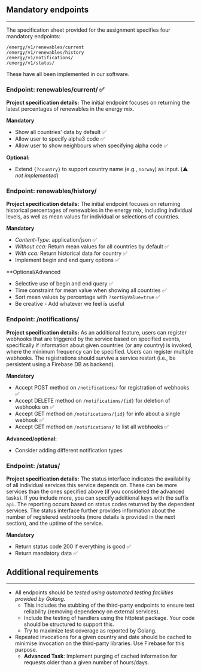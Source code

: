 ## Mandatory endpoints
---
The specification sheet provided for the assignment specifies four mandatory endpoints:
```
/energy/v1/renewables/current
/energy/v1/renewables/history
/energy/v1/notifications/
/energy/v1/status/
```
These have all been implemented in our software.

### Endpoint: renewables/current/ ✅
**Project specification details:** The initial endpoint focuses on returning the latest percentages of renewables in the energy mix.

**Mandatory**
- Show all countries' data by default ✅
- Allow user to specify alpha3 code ✅
- Allow user to show neighbours when specifying alpha code ✅

**Optional:** 
- Extend `{?country}` to support country name (e.g., `norway`) as input. (⚠️ *not implemented*)

### Endpoint: renewables/history/
**Project specification details:** The initial endpoint focuses on returning historical percentages of renewables in the energy mix, including individual levels, as well as mean values for individual or selections of countries.

**Mandatory**
- *Content-Type:* application/json ✅
- *Without cca:* Return mean values for all countries by default ✅
- *With cca:* Return historical data for country ✅
- Implement begin and end query options ✅

**Optional/Advanced
- Selective use of begin and end query ✅
- Time constraint for mean value when showing all countries ✅
- Sort mean values by percentage with `?sortByValue=true` ✅
- Be creative - Add whatever we feel is useful

### Endpoint: /notifications/
**Project specification details:** As an additional feature, users can register webhooks that are triggered by the service based on specified events, specifically if information about given countries (or any country) is invoked, where the minimum frequency can be specified. Users can register multiple webhooks. The registrations should survive a service restart (i.e., be persistent using a Firebase DB as backend). 

**Mandatory**
- Accept POST method on `/notifications/` for registration of webhooks ✅
- Accept DELETE method on `/notifications/{id}` for deletion of webhooks on ✅
- Accept GET method on `/notifications/{id}` for info about a single webhook ✅
- Accept GET method on `/notifications/` to list all webhooks ✅

**Advanced/optional:**
- Consider adding different notification types

### Endpoint: /status/
**Project specification details:** The status interface indicates the availability of all individual services this service depends on. These can be more services than the ones specified above (if you considered the advanced tasks). If you include more, you can specify additional keys with the suffix `api`. The reporting occurs based on status codes returned by the dependent services. The status interface further provides information about the number of registered webhooks (more details is provided in the next section), and the uptime of the service.

**Mandatory**
- Return status code 200 if everything is good ✅
- Return mandatory data ✅

## Additional requirements
---
-   All endpoints should be _tested using automated testing facilities provided by Golang_.
    -   This includes the stubbing of the third-party endpoints to ensure test reliability (removing dependency on external services).
    -   Include the testing of handlers using the httptest package. Your code should be structured to support this.
    -   Try to maximize test coverage as reported by Golang.
-   Repeated invocations for a given country and date should be cached to minimise invocation on the third-party libraries. Use Firebase for this purpose.
    -   **Advanced Task**: Implement purging of cached information for requests older than a given number of hours/days.
